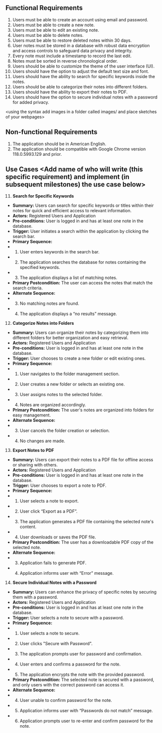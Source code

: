 ## Functional Requirements
1. Users must be able to create an account using email and password.
2. Users must be able to create a new note.
3. Users must be able to edit an existing note.
4. Users must be able to delete notes.
5. Users must be able to restore deleted notes within 30 days.
6. User notes must be stored in a database with robust data encryption and access controls to safeguard data privacy and integrity.
7. Every note must include a timestamp to record the last edit.
8. Notes must be sorted in reverse chronological order.
9. Users should be able to customize the theme of the user interface (UI).
10. Users should have the option to adjust the default text size and font.
11. Users should have the ability to search for specific keywords inside the notes.
12. Users should be able to categorize their notes into different folders.
13. Users should have the ability to export their notes to PDF.
14. Users should have the option to secure individual notes with a password for added privacy.

<using the syntax [](images/ui1.png) add images in a folder called images/ and place sketches of your webpages>

## Non-functional Requirements
1. The application should be in American English.
2. The application should be compatible with Google Chrome version 118.0.5993.129 and prior.

## Use Cases <Add name of who will write (this specific requirement) and implement (in subsequent milestones) the use case below>
11. **Search for Specific Keywords** <Jaclyn Turner>
- **Summary:** Users can search for specific keywords or titles within their notes for quick and efficient access to relevant information.
- **Actors:** Registered Users and Application
- **Pre-conditions:** User is logged in and has at least one note in the database.
- **Trigger:** User initiates a search within the application by clicking the search bar.
- **Primary Sequence:**
- 1. User enters keywords in the search bar.
- 2. The application searches the database for notes containing the specified keywords.
- 3. The application displays a list of matching notes.
- **Primary Postcondition:** The user can access the notes that match the search criteria.
- **Alternate Sequence:**
- 3. No matching notes are found.
- 4. The application displays a “no results” message.

12. **Categorize Notes into Folders** <Jaclyn Turner>
- **Summary:** Users can organize their notes by categorizing them into different folders for better organization and easy retrieval.
- **Actors:** Registered Users and Application
- **Pre-conditions:** User is logged in and has at least one note in the database.
- **Trigger:** User chooses to create a new folder or edit existing ones.
- **Primary Sequence:**
- 1. User navigates to the folder management section.
- 2. User creates a new folder or selects an existing one.
- 3. User assigns notes to the selected folder.
- 4. Notes are organized accordingly.
- **Primary Postcondition:** The user's notes are organized into folders for easy management.
- **Alternate Sequence:**
- 3. User cancels the folder creation or selection.
- 4. No changes are made.

13. **Export Notes to PDF** <Jaclyn Turner>
- **Summary:** Users can export their notes to a PDF file for offline access or sharing with others.
- **Actors:** Registered Users and Application
- **Pre-conditions:** User is logged in and has at least one note in the database.
- **Trigger:** User chooses to export a note to PDF.
- **Primary Sequence:**
- 1. User selects a note to export.
- 2. User click “Export as a PDF”.
- 3. The application generates a PDF file containing the selected note's content.
- 4. User downloads or saves the PDF file.
- **Primary Postcondition:** The user has a downloadable PDF copy of the selected note.
- **Alternate Sequence:**
- 3. Application fails to generate PDF.
- 4. Application informs user with “Error” message.

14. **Secure Individual Notes with a Password** <Jaclyn Turner>
- **Summary:** Users can enhance the privacy of specific notes by securing them with a password.
- **Actors:** Registered Users and Application
- **Pre-conditions:** User is logged in and has at least one note in the database.
- **Trigger:** User selects a note to secure with a password.
- **Primary Sequence:**
- 1. User selects a note to secure.
- 2. User clicks "Secure with Password".
- 3. The application prompts user for password and confirmation.
- 4. User enters and confirms a password for the note.
- 5. The application encrypts the note with the provided password.
- **Primary Postcondition:** The selected note is secured with a password, and only users with the correct password can access it.
- **Alternate Sequence:**
- 4. User unable to confirm password for the note.
- 5. Application informs user with “Passwords do not match” message.
- 6. Application prompts user to re-enter and confirm password for the note.
